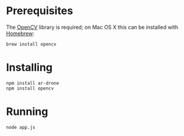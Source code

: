 Prerequisites
=============

The [OpenCV](http://opencv.org/) library is required; on Mac OS X this can be installed with [Homebrew](http://mxcl.github.com/homebrew/):

    brew install opencv

Installing
==========

    npm install ar-drone 
    npm install opencv

Running
=======

    node app.js
